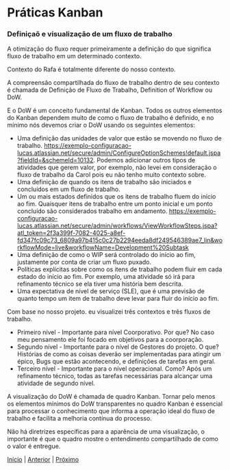 # Práticas Kanban

### Definiçaõ e visualização de um fluxo de trabalho

A otimização do fluxo requer primeiramente a definição do que significa fluxo de trabalho em um determinado contexto. 

Contexto do Rafa é totalmente diferente do nosso contexto. 

A compreensão compartilhada do fluxo de trabalho dentro de seu contexto é chamada de Definição de Fluxo de Trabalho, Definition of Workflow ou DoW. 

E o DoW é um conceito fundamental de Kanban. Todos os outros elementos do Kanban dependem muito de como o fluxo de trabalho é definido, e no mínimo nós devemos criar o DoW usando os seguintes elementos:

- Uma definição das unidades de valor que estão se movendo no fluxo de trabalho. https://exemplo-configuracao-lucas.atlassian.net/secure/admin/ConfigureOptionSchemes!default.jspa?fieldId=&schemeId=10132. Podemos adicionar outros tipos de atividades que gerem valor, por exemplo, não levei em consideração o fluxo de trabalho da Carol pois eu não tenho muito contexto sobre.
- Uma definição de quando os itens de trabalho são iniciados e concluídos em um fluxo de trabalho.
- Um ou mais estados definidos que os itens de trabalho fluem do início ao fim. Quaisquer itens de trabalho entre um ponto inicial e um ponto concluído são considerados trabalho em andamento. https://exemplo-configuracao-lucas.atlassian.net/secure/admin/workflows/ViewWorkflowSteps.jspa?atl_token=2f3a399f-7082-4025-a8ef-fd347fc09c73_6809a97b415c0c27b2294eeda8df249546389ae7_lin&workflowMode=live&workflowName=Development%20Subtask
- Uma definição de como o WIP será controlado do início ao fim, justamente por conta de criar um fluxo puxado.
- Políticas explícitas sobre como os itens de trabalho podem fluir em cada estado do início ao fim. Por exemplo, uma atividade só irá para refinamento técnico se ela tiver uma história bem descrita.
- Uma expectativa de nível de serviço (SLE), que é uma previsão de quanto tempo um item de trabalho deve levar para fluir do início ao fim.

Com base no nosso projeto. eu visualizei três contextos e três fluxos de trabalho.

- Primeiro nível - Importante para nível Coorporativo. Por que? No caso meu pensamento ele foi focado em objetivos para a coorporação.
- Segundo nível - Importante para o nível de Gestores do projeto. O que? Histórias de como as coisas deverão ser implementadas para atingir um épico, Bugs que estão acontecendo, e definições de tarefas em geral.
- Terceiro nível - Importante para o nível operacional. Como? Após um refinamento técnico, todas as tarefas necessárias para alcançar uma atividade de segundo nível.

A visualização do DoW é chamada de quadro Kanban. Tornar pelo menos os elementos mínimos do DoW transparentes no quadro Kanban é essencial para processar o conhecimento que informa a operação ideal do fluxo de trabalho e facilita a melhoria contínua do processo.

Não há diretrizes específicas para a aparência de uma visualização, o importante é que o quadro mostre o entendimento compartilhado de como o valor é entregue.

[Início](README.md) | [Anterior](kanban_theory.md) | [Próximo](kanban_pratices_two.md)
